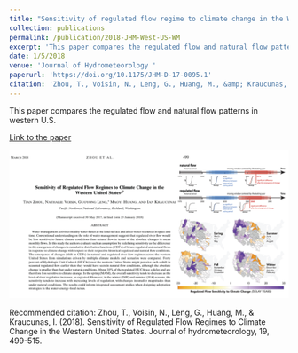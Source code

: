 ```yaml
---
title: "Sensitivity of regulated flow regime to climate change in the Western United States"
collection: publications
permalink: /publication/2018-JHM-West-US-WM
excerpt: 'This paper compares the regulated flow and natural flow patterns in western U.S.'
date: 1/5/2018
venue: 'Journal of Hydrometeorology '
paperurl: 'https://doi.org/10.1175/JHM-D-17-0095.1'
citation: 'Zhou, T., Voisin, N., Leng, G., Huang, M., &amp; Kraucunas, I. (2018). Sensitivity of Regulated Flow Regimes to Climate Change in the Western United States. Journal of hydrometeorology, 19, 499-515.'
---
```

This paper compares the regulated flow and natural flow patterns in western U.S.

[Link to the paper](https://doi.org/10.1175/JHM-D-17-0095.1)

![image](../images/papers/2018-JHM-West-US-WM.png)

Recommended citation: Zhou, T., Voisin, N., Leng, G., Huang, M., & Kraucunas, I. (2018). Sensitivity of Regulated Flow Regimes to Climate Change in the Western United States. Journal of hydrometeorology, 19, 499-515.